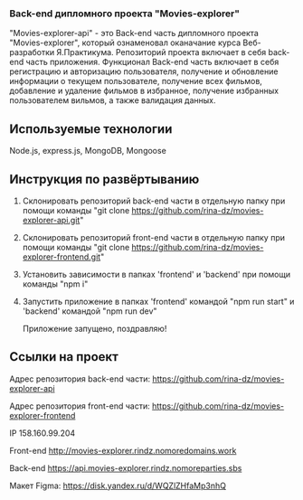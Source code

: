 ### Back-end дипломного проекта "Movies-explorer"

"Movies-explorer-api" - это Back-end часть дипломного проекта "Movies-explorer", который ознаменовал оканачание курса Веб-разработки Я.Практикума. Репозиторий проекта включает в себя back-end часть приложения. Функционал Back-end часть включает в себя регистрацию и авторизацию пользователя, получение и обновление информации о текущем пользователе, получение всех фильмов, добавление и удаление фильмов в избранное, получение избранных пользователем вильмов, а также валидация данных.

## Используемые технологии

Node.js, express.js, MongoDB, Mongoose

## Инструкция по развёртыванию

1. Склонировать репозиторий back-end части в отдельную папку при помощи команды "git clone https://github.com/rina-dz/movies-explorer-api.git"
2. Склонировать репозиторий front-end части в отдельную папку при помощи команды "git clone https://github.com/rina-dz/movies-explorer-frontend.git"
3. Установить зависимости в папках 'frontend' и 'backend' при помощи команды "npm i"
4. Запустить приложение в папках 'frontend' командой "npm run start" и 'backend' командой "npm run dev"
 
   Приложение запущено, поздравляю!

## Ссылки на проект

Адрес репозитория back-end части: https://github.com/rina-dz/movies-explorer-api

Адрес репозитория front-end части: https://github.com/rina-dz/movies-explorer-frontend

IP 158.160.99.204

Front-end http://movies-explorer.rindz.nomoredomains.work

Back-end https://api.movies-explorer.rindz.nomoreparties.sbs

Макет Figma: https://disk.yandex.ru/d/WQZlZHfaMp3nhQ

